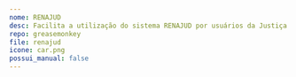 ```yaml
---
nome: RENAJUD
desc: Facilita a utilização do sistema RENAJUD por usuários da Justiça Federal da 4ª Região
repo: greasemonkey
file: renajud
icone: car.png
possui_manual: false
---
```

